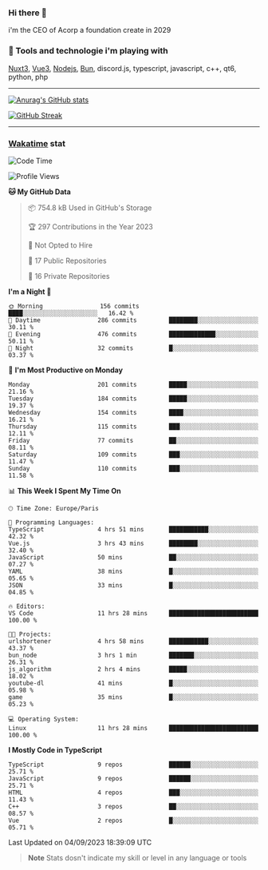 ### Hi there 👋

i'm the CEO of Acorp a foundation create in 2029  

### 🧰 Tools and technologie i'm playing with

[Nuxt3](https://nuxt.com), [Vue3](https://vuejs.org/), [Nodejs](https://nodejs.org), [Bun](https://bun.sh/), discord.js, typescript, javascript, c++, qt6, python, php

---

[![Anurag's GitHub stats](https://github-readme-stats.vercel.app/api?username=ackimixs&show_icons=true&theme=github_dark&count_private=true)](https://www.ackimixs.xyz)

[![GitHub Streak](https://github-readme-streak-stats.herokuapp.com?user=Ackimixs&theme=github-dark-blue&date_format=j%20M%5B%20Y%5D&mode=weekly)](https://git.io/streak-stats)

---
 
 ### [Wakatime](https://wakatime.com/) stat

<!--START_SECTION:waka-->
![Code Time](http://img.shields.io/badge/Code%20Time-760%20hrs%2039%20mins-blue)

![Profile Views](http://img.shields.io/badge/Profile%20Views-20-blue)

**🐱 My GitHub Data** 

> 📦 754.8 kB Used in GitHub's Storage 
 > 
> 🏆 297 Contributions in the Year 2023
 > 
> 🚫 Not Opted to Hire
 > 
> 📜 17 Public Repositories 
 > 
> 🔑 16 Private Repositories 
 > 
**I'm a Night 🦉** 

```text
🌞 Morning                156 commits         ████░░░░░░░░░░░░░░░░░░░░░   16.42 % 
🌆 Daytime                286 commits         ████████░░░░░░░░░░░░░░░░░   30.11 % 
🌃 Evening                476 commits         █████████████░░░░░░░░░░░░   50.11 % 
🌙 Night                  32 commits          █░░░░░░░░░░░░░░░░░░░░░░░░   03.37 % 
```
📅 **I'm Most Productive on Monday** 

```text
Monday                   201 commits         █████░░░░░░░░░░░░░░░░░░░░   21.16 % 
Tuesday                  184 commits         █████░░░░░░░░░░░░░░░░░░░░   19.37 % 
Wednesday                154 commits         ████░░░░░░░░░░░░░░░░░░░░░   16.21 % 
Thursday                 115 commits         ███░░░░░░░░░░░░░░░░░░░░░░   12.11 % 
Friday                   77 commits          ██░░░░░░░░░░░░░░░░░░░░░░░   08.11 % 
Saturday                 109 commits         ███░░░░░░░░░░░░░░░░░░░░░░   11.47 % 
Sunday                   110 commits         ███░░░░░░░░░░░░░░░░░░░░░░   11.58 % 
```


📊 **This Week I Spent My Time On** 

```text
🕑︎ Time Zone: Europe/Paris

💬 Programming Languages: 
TypeScript               4 hrs 51 mins       ███████████░░░░░░░░░░░░░░   42.32 % 
Vue.js                   3 hrs 43 mins       ████████░░░░░░░░░░░░░░░░░   32.40 % 
JavaScript               50 mins             ██░░░░░░░░░░░░░░░░░░░░░░░   07.27 % 
YAML                     38 mins             █░░░░░░░░░░░░░░░░░░░░░░░░   05.65 % 
JSON                     33 mins             █░░░░░░░░░░░░░░░░░░░░░░░░   04.85 % 

🔥 Editors: 
VS Code                  11 hrs 28 mins      █████████████████████████   100.00 % 

🐱‍💻 Projects: 
urlshortener             4 hrs 58 mins       ███████████░░░░░░░░░░░░░░   43.37 % 
bun_node                 3 hrs 1 min         ███████░░░░░░░░░░░░░░░░░░   26.31 % 
js_algorithm             2 hrs 4 mins        █████░░░░░░░░░░░░░░░░░░░░   18.02 % 
youtube-dl               41 mins             █░░░░░░░░░░░░░░░░░░░░░░░░   05.98 % 
game                     35 mins             █░░░░░░░░░░░░░░░░░░░░░░░░   05.23 % 

💻 Operating System: 
Linux                    11 hrs 28 mins      █████████████████████████   100.00 % 
```

**I Mostly Code in TypeScript** 

```text
TypeScript               9 repos             ██████░░░░░░░░░░░░░░░░░░░   25.71 % 
JavaScript               9 repos             ██████░░░░░░░░░░░░░░░░░░░   25.71 % 
HTML                     4 repos             ███░░░░░░░░░░░░░░░░░░░░░░   11.43 % 
C++                      3 repos             ██░░░░░░░░░░░░░░░░░░░░░░░   08.57 % 
Vue                      2 repos             █░░░░░░░░░░░░░░░░░░░░░░░░   05.71 % 
```




 Last Updated on 04/09/2023 18:39:09 UTC
<!--END_SECTION:waka-->

> **Note**
> Stats dosn't indicate my skill or level in any language or tools
